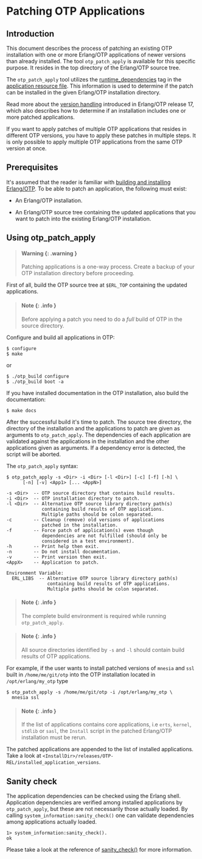 <!--
%%
%% %CopyrightBegin%
%%
%% SPDX-License-Identifier: Apache-2.0
%%
%% Copyright Ericsson AB 2015-2024. All Rights Reserved.
%%
%% Licensed under the Apache License, Version 2.0 (the "License");
%% you may not use this file except in compliance with the License.
%% You may obtain a copy of the License at
%%
%%     http://www.apache.org/licenses/LICENSE-2.0
%%
%% Unless required by applicable law or agreed to in writing, software
%% distributed under the License is distributed on an "AS IS" BASIS,
%% WITHOUT WARRANTIES OR CONDITIONS OF ANY KIND, either express or implied.
%% See the License for the specific language governing permissions and
%% limitations under the License.
%%
%% %CopyrightEnd%
-->

Patching OTP Applications
=========================

Introduction
------------

This document describes the process of patching an existing OTP
installation with one or more Erlang/OTP applications of newer versions
than already installed. The tool `otp_patch_apply` is available for this
specific purpose. It resides in the top directory of the Erlang/OTP
source tree.

The `otp_patch_apply` tool utilizes the [runtime_dependencies][] tag in
the [application resource file][]. This information is used to determine
if the patch can be installed in the given Erlang/OTP installation
directory.

Read more about the [version handling][] introduced in Erlang/OTP release
17, which also describes how to determine if an installation includes one
or more patched applications.

If you want to apply patches of multiple OTP applications that resides
in different OTP versions, you have to apply these patches in multiple
steps. It is only possible to apply multiple OTP applications from the
same OTP version at once.

Prerequisites
-------------

It's assumed that the reader is familiar with
[building and installing Erlang/OTP][]. To be able to patch an
application, the following must exist:

* An Erlang/OTP installation.

* An Erlang/OTP source tree containing the updated applications that
  you want to patch into the existing Erlang/OTP installation.

Using otp\_patch\_apply
-----------------------

> #### Warning {: .warning }
>
> Patching applications is a one-way process.
> Create a backup of your OTP installation directory before
> proceeding.

First of all, build the OTP source tree at `$ERL_TOP` containing
the updated applications.

> #### Note {: .info }
>
> Before applying a patch you need to do a *full* build
> of OTP in the source directory.

Configure and build all applications in OTP:

	$ configure
	$ make

or

	$ ./otp_build configure
	$ ./otp_build boot -a

If you have installed documentation in the OTP installation, also
build the documentation:

	$ make docs

After the successful build it's time to patch. The source tree directory,
the directory of the installation and the applications to patch are given
as arguments to `otp_patch_apply`. The dependencies of each application
are validated against the applications in the installation and the other
applications given as arguments. If a dependency error is detected, the
script will be aborted.

The `otp_patch_apply` syntax:

	$ otp_patch_apply -s <Dir> -i <Dir> [-l <Dir>] [-c] [-f] [-h] \
          [-n] [-v] <App1> [... <AppN>]
	
	-s <Dir>  -- OTP source directory that contains build results.
	-i <Dir>  -- OTP installation directory to patch.
	-l <Dir>  -- Alternative OTP source library directory path(s)
	             containing build results of OTP applications.
	             Multiple paths should be colon separated.
	-c        -- Cleanup (remove) old versions of applications
	             patched in the installation.
	-f        -- Force patch of application(s) even though
	             dependencies are not fulfilled (should only be
	             considered in a test environment).
	-h        -- Print help then exit.
	-n        -- Do not install documentation.
	-v        -- Print version then exit.
	<AppX>    -- Application to patch.
	
	Environment Variable:
	  ERL_LIBS  -- Alternative OTP source library directory path(s)
	               containing build results of OTP applications.
	               Multiple paths should be colon separated.

> #### Note {: .info }
>
> The complete build environment is required while running
> `otp_patch_apply`.

> #### Note {: .info }
>
> All source directories identified by `-s` and `-l` should
> contain build results of OTP applications.

For example, if the user wants to install patched versions of `mnesia`
and `ssl` built in `/home/me/git/otp` into the OTP installation
located in `/opt/erlang/my_otp` type

	$ otp_patch_apply -s /home/me/git/otp -i /opt/erlang/my_otp \
	  mnesia ssl

> #### Note {: .info }
>
> If the list of applications contains core applications,
> i.e `erts`, `kernel`, `stdlib` or `sasl`, the `Install` script in
> the patched Erlang/OTP installation must be rerun.

The patched applications are appended to the list of installed
applications. Take a look at
`<InstallDir>/releases/OTP-REL/installed_application_versions`.

Sanity check
------------

The application dependencies can be checked using the Erlang shell.
Application dependencies are verified among installed applications by
`otp_patch_apply`, but these are not necessarily those actually loaded.
By calling `system_information:sanity_check()` one can validate
dependencies among applications actually loaded.

```
1> system_information:sanity_check().
ok
```

Please take a look at the reference of [sanity_check()][] for more
information.

[application resource file]: `e:kernel:app.md`
[runtime_dependencies]: `e:kernel:app.md#runtime_dependencies`
[building and installing Erlang/OTP]: INSTALL.md
[version handling]: `e:system:versions.md`
[sanity_check()]: `system_information:sanity_check/0`
